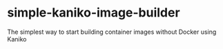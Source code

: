 # simple-kaniko-image-builder
The simplest way to start building container images without Docker using Kaniko

